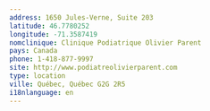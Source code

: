 ```yaml
---
address: 1650 Jules-Verne, Suite 203
latitude: 46.7780252
longitude: -71.3587419
nomclinique: Clinique Podiatrique Olivier Parent
pays: Canada
phone: 1-418-877-9997
site: http://www.podiatreolivierparent.com
type: location
ville: Québec, Québec G2G 2R5
i18nlanguage: en
---
```


